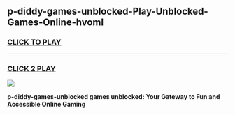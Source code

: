 
## p-diddy-games-unblocked-Play-Unblocked-Games-Online-hvoml
<h3>
<a href="https://premium76.site?title=p-diddy-games-unblocked&ref=25A">CLICK TO PLAY</a></h3>
<hr>

<h3>
<a href="https://premium76.site?title=p-diddy-games-unblocked&ref=25A">CLICK 2 PLAY</a>
  
</h3>

<a href="https://premium76.site?title=p-diddy-games-unblocked&ref=25A"><img src="https://clearcache.store/games.png"></a>


**p-diddy-games-unblocked games unblocked: Your Gateway to Fun and Accessible Online Gaming**
